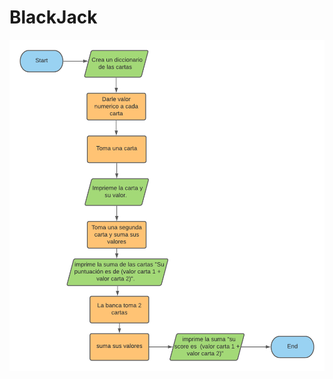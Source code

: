 # BlackJack

![diagrama de flujo Black Jack](https://github.com/FedeOcejo/BlackJack/blob/main/Flowchart_BlackJack.png)
```
